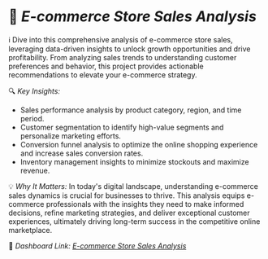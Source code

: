 # 🛒 *E-commerce Store Sales Analysis*

ℹ️ Dive into this comprehensive analysis of e-commerce store sales, leveraging data-driven insights to unlock growth opportunities and drive profitability. From analyzing sales trends to understanding customer preferences and behavior, this project provides actionable recommendations to elevate your e-commerce strategy.

🔍 *Key Insights:*
- Sales performance analysis by product category, region, and time period.
- Customer segmentation to identify high-value segments and personalize marketing efforts.
- Conversion funnel analysis to optimize the online shopping experience and increase sales conversion rates.
- Inventory management insights to minimize stockouts and maximize revenue.

💡 *Why It Matters:*
In today's digital landscape, understanding e-commerce sales dynamics is crucial for businesses to thrive. This analysis equips e-commerce professionals with the insights they need to make informed decisions, refine marketing strategies, and deliver exceptional customer experiences, ultimately driving long-term success in the competitive online marketplace.

📂 *Dashboard Link: [E-commerce Store Sales Analysis](https://app.powerbi.com/view?r=eyJrIjoiM2E2YTFmNjAtMDg3MC00NGIzLThkN2UtOTdlYWVlZmU1NGVlIiwidCI6ImRmODY3OWNkLWE4MGUtNDVkOC05OWFjLWM4M2VkN2ZmOTVhMCJ9)*

